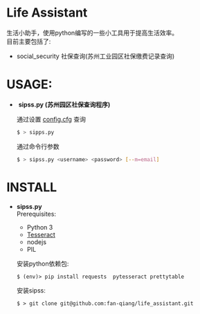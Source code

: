 # Life Assistant
生活小助手，使用python编写的一些小工具用于提高生活效率。  
目前主要包括了:
- social_security 社保查询(苏州工业园区社保缴费记录查询)  

# USAGE:
-  **sipss.py (苏州园区社保查询程序)**

    通过设置 [config.cfg](life_assistant/config.cfg)  查询
    ```Bash     
    $ > sipps.py 
    ```
    通过命令行参数
    ```Bash
    $ > sipss.py <username> <password> [--m=email]
    ```
# INSTALL
- **sipss.py**  
    Prerequisites:
    - Python 3
    - [Tesseract](https://github.com/tesseract-ocr/tesseract)
    - nodejs
    - PIL  
    
    安装python依赖包: 
    ``` 
    $ (env)> pip install requests  pytesseract prettytable
    ```
    
    安装sipss:
    ```
    $ > git clone git@github.com:fan-qiang/life_assistant.git
    ```
    
